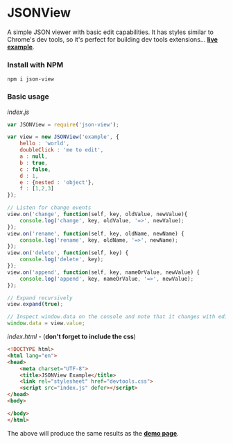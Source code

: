 # JSONView

A simple JSON viewer with basic edit capabilities. It has styles similar to Chrome's dev tools, so it's perfect for building dev tools extensions... **[live example](https://richard-livingston.github.io/json-view/)**.

### Install with NPM
`npm i json-view`

### Basic usage

*index.js*
```js
var JSONView = require('json-view');

var view = new JSONView('example', {
    hello : 'world',
    doubleClick : 'me to edit',
    a : null,
    b : true,
    c : false,
    d : 1,
    e : {nested : 'object'},
    f : [1,2,3]
});

// Listen for change events
view.on('change', function(self, key, oldValue, newValue){
    console.log('change', key, oldValue, '=>', newValue);
});
view.on('rename', function(self, key, oldName, newName) {
    console.log('rename', key, oldName, '=>', newName);
});
view.on('delete', function(self, key) {
    console.log('delete', key);
});
view.on('append', function(self, key, nameOrValue, newValue) {
    console.log('append', key, nameOrValue, '=>', newValue);
});

// Expand recursively
view.expand(true);

// Inspect window.data on the console and note that it changes with edits.
window.data = view.value;


```

*index.html* - (**don't forget to include the css**)

```html
<!DOCTYPE html>
<html lang="en">
<head>
    <meta charset="UTF-8">
    <title>JSONView Example</title>
    <link rel="stylesheet" href="devtools.css">
    <script src="index.js" defer></script>
</head>
<body>

</body>
</html>
```

The above will produce the same results as the **[demo page](https://richard-livingston.github.io/json-view/)**.
